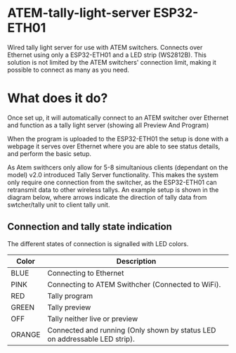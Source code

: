 # ATEM-tally-light-server ESP32-ETH01

Wired tally light server for use with ATEM switchers. Connects over Ethernet using only a ESP32-ETH01 and a LED strip (WS2812B). This solution is not limited by the ATEM switchers' connection limit, making it possible to connect as many as you need.

# What does it do?
Once set up, it will automatically connect to an ATEM switcher over Ethernet and function as a tally light server (showing all Preview And Program)

When the program is uploaded to the ESP32-ETH01 the setup is done with a webpage it serves over Ethernet where you are able to see status details, and perform the basic setup.

As Atem swithcers only allow for 5-8 simultanious clients (dependant on the model) v2.0 introduced Tally Server functionality. This makes the system only require one connection from the switcher, as the ESP32-ETH01 can retransmit data to other wireless tallys. An example setup is shown in the diagram below, where arrows indicate the direction of tally data from swtcher/tally unit to client tally unit.


## Connection and tally state indication
The different states of connection is signalled with LED colors.

Color | Description
------|--------
BLUE | Connecting to Ethernet
PINK | Connecting to ATEM Swithcher (Connected to WiFi).
RED | Tally program
GREEN | Tally preview
OFF | Tally neither live or preview
ORANGE | Connected and running (Only shown by status LED on addressable LED strip).
